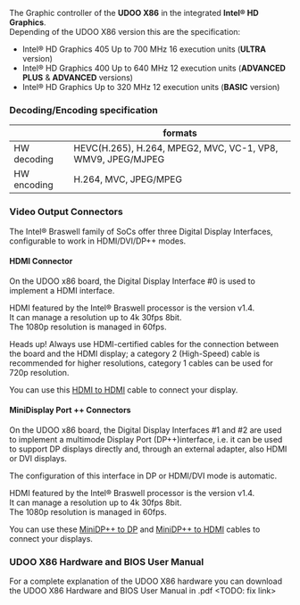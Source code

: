 The Graphic controller of the **UDOO X86** in the integrated **Intel&reg; HD Graphics**.  
Depending of the UDOO X86 version this are the specification:

* Intel&reg; HD Graphics 405 Up to 700 MHz 16 execution units (**ULTRA** version)
* Intel&reg; HD Graphics 400 Up to 640 MHz 12 execution units (**ADVANCED PLUS** & **ADVANCED** versions)
* Intel&reg; HD Graphics Up to 320 MHz 12 execution units (**BASIC** version)


### Decoding/Encoding specification

|             | formats                                                     |
|-------------|-------------------------------------------------------------|
| HW decoding | HEVC(H.265), H.264, MPEG2, MVC, VC-1, VP8, WMV9, JPEG/MJPEG |
| HW encoding | H.264, MVC, JPEG/MPEG                                       |


### Video Output Connectors

The Intel® Braswell family of SoCs offer three Digital Display Interfaces, configurable to work in HDMI/DVI/DP++ modes.  

#### HDMI Connector

On the UDOO x86 board, the Digital Display Interface #0 is used to implement a HDMI interface.

HDMI featured by the Intel&reg; Braswell processor is the version v1.4.  
It can manage a resolution up to 4k 30fps 8bit.  
The 1080p resolution is managed in 60fps.

<span class="label label-warning">Heads up!</span>  Always use HDMI-certified cables for the connection between the board and the HDMI display; a category 2 (High-Speed) cable is recommended for higher resolutions, category 1 cables can be used for 720p resolution.

You can use this [HDMI to HDMI](http://shop.udoo.org/cable-hdmi-to-hdmi.html) cable to connect your display.

#### MiniDisplay Port ++ Connectors

On the UDOO x86 board, the Digital Display Interfaces #1 and #2 are used to implement a multimode Display Port (DP++)interface, i.e. it can be used to support DP displays directly and, through an external adapter, also HDMI or DVI displays.

The configuration of this interface in DP or HDMI/DVI mode is automatic.

HDMI featured by the Intel&reg; Braswell processor is the version v1.4.  
It can manage a resolution up to 4k 30fps 8bit.  
The 1080p resolution is managed in 60fps.

You can use these [MiniDP++ to DP](http://shop.udoo.org/cable-minidp-to-dp.html) and [MiniDP++ to HDMI](http://shop.udoo.org/cable-minidp-to-hdmi.html) cables to connect your displays.


### UDOO X86 Hardware and BIOS User Manual

For a complete explanation of the UDOO X86 hardware you can download the UDOO X86 Hardware and BIOS User Manual in .pdf <TODO: fix link>
